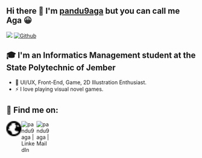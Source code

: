 ## Hi there 👋 I'm [pandu9aga][website] but you can call me Aga 😀
![](https://visitor-badge.laobi.icu/badge?page_id=pandu9aga.pandu9aga) [![Github](https://img.shields.io/github/followers/pandu9aga?label=Followers&logo=Github)](https://github.com/pandu9aga)




## 🎓 I'm an Informatics Management student at the State Polytechnic of Jember

- 🔭 UI/UX, Front-End, Game, 2D Illustration Enthusiast.
- ⚡ I love playing visual novel games.

## :email: Find me on:


[<img align="left" alt="pandu9aga" width="40px" src="https://raw.githubusercontent.com/iconic/open-iconic/master/svg/globe.svg" />][website]
[<img align="left" alt="pandu9aga | LinkedIn" width="40px" src="https://cdn.jsdelivr.net/npm/simple-icons@v3/icons/linkedin.svg" />][linkedin]
[<img align="left" alt="pandu9aga | Mail" width="40px" src="https://cdn.jsdelivr.net/npm/simple-icons@v3/icons/gmail.svg" />][mail]

<br />

[website]: https://github.com/pandu9aga
[linkedin]: https://www.linkedin.com/in/m-pandu-gautama-wiranagara-2597881b3/
[mail]: mailto:aga.wira96@gmail.com
